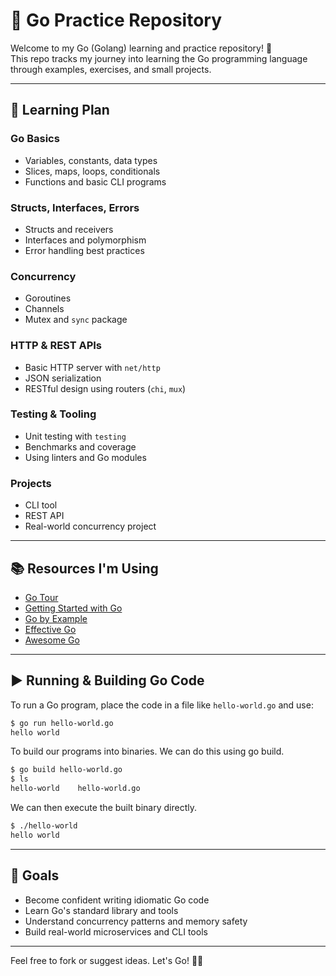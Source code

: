 # 🧠 Go Practice Repository

Welcome to my Go (Golang) learning and practice repository! 🚀  
This repo tracks my journey into learning the Go programming language through examples, exercises, and small projects.

---

## 📆 Learning Plan

### Go Basics
- Variables, constants, data types
- Slices, maps, loops, conditionals
- Functions and basic CLI programs

### Structs, Interfaces, Errors
- Structs and receivers
- Interfaces and polymorphism
- Error handling best practices

### Concurrency
- Goroutines
- Channels
- Mutex and `sync` package

### HTTP & REST APIs
- Basic HTTP server with `net/http`
- JSON serialization
- RESTful design using routers (`chi`, `mux`)

### Testing & Tooling
- Unit testing with `testing`
- Benchmarks and coverage
- Using linters and Go modules

### Projects
- CLI tool
- REST API
- Real-world concurrency project

---

## 📚 Resources I'm Using

- [Go Tour](https://go.dev/tour/list)
- [Getting Started with Go](https://www.coursera.org/learn/golang-getting-started#modules)
- [Go by Example](https://gobyexample.com/)
- [Effective Go](https://go.dev/doc/effective_go)
- [Awesome Go](https://github.com/avelino/awesome-go)

---
## ▶️ Running & Building Go Code

To run a Go program, place the code in a file like `hello-world.go` and use:

```bash
$ go run hello-world.go
hello world
```

To build our programs into binaries. We can do this using go build.    

```bash
$ go build hello-world.go
$ ls
hello-world    hello-world.go
```

We can then execute the built binary directly.

```bash
$ ./hello-world
hello world
```

---

## 📌 Goals

- Become confident writing idiomatic Go code
- Learn Go's standard library and tools
- Understand concurrency patterns and memory safety
- Build real-world microservices and CLI tools

---

Feel free to fork or suggest ideas. Let's Go! 💪🐹
